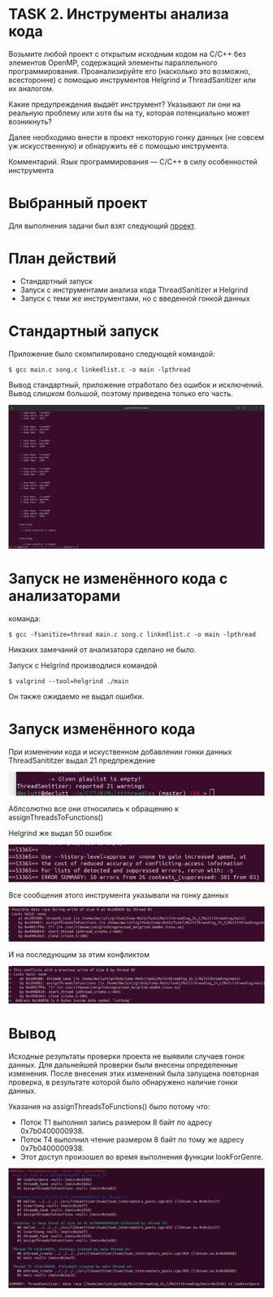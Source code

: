 # TASK 2. Инструменты анализа кода

Возьмите любой проект с открытым исходным кодом на C/C++ без элементов OpenMP,
содержащий элементы параллельного программирования. Проанализируйте его
(насколько это возможно, всесторонне) с помощью инструментов Helgrind и
ThreadSanitizer или их аналогом. 

Какие предупреждения выдаёт инструмент? Указывают ли они на реальную проблему
или хотя бы на ту, которая потенциально может возникнуть?

Далее необходимо внести в проект некоторую гонку данных (не совсем уж
искусственную) и обнаружить её с помощью инструмента.

Комментарий. Язык программирования — C/С++ в силу особенностей инструмента

# Выбранный проект

Для выполнения задачи был взят следующий [проект](https://github.com/kaanalgan/Multithreading_In_C/tree/master/Multithreading). 

# План действий 

- Стандартный запуск
- Запуск с инструментами анализа кода ThreadSanitizer и Helgrind
- Запуск с теми же инструментами, но с введенной гонкой данных 

# Стандартный запуск 

Приложение было скомпилировано следующей командой:

    $ gcc main.c song.c linkedlist.c -o main -lpthread

Вывод стандартный, приложение отработало без ошибок и исключений. Вывод слишком большой, поэтому приведена только его часть.

![Здесь должна быть картинка](result/standart_launch.png)

# Запуск не изменённого кода с анализаторами

команда: 

    $ gcc -fsanitize=thread main.c song.c linkedlist.c -o main -lpthread

Никаких замечаний от анализатора сделано не было. 

Запуск с Helgrind производлися командой 

    $ valgrind --tool=helgrind ./main

Он также ожидаемо не выдал ошибки. 

# Запуск изменённого кода 

При изменении кода и искуственном добавлении гонки данных ThreadSanititzer выдал 21 предпреждение

![Здесь должна быть картинка](result/sanitizer.png)

Аблсолютно все они относились к обращению к assignThreadsToFunctions()

Helgrind же выдал 50 ошибок  

![Здесь должна быть картинка](result/helgrind_all.png)

Все сообщения этого инструмента указывали на гонку данных 

![Здесь должна быть картинка](result/helgrind_data_race.png)

И на последующим за этим конфликтом 

![Здесь должна быть картинка](result/helgrind_conflict.png)

# Вывод 


Исходные результаты проверки проекта не выявили случаев гонок данных. Для дальнейшей проверки были внесены определенные изменения. После внесения этих изменений была запущена повторная проверка, в результате которой было обнаружено наличие гонки данных. 

Указания на assignThreadsToFunctions() было потому что: 
- Поток T1 выполнил запись размером 8 байт по адресу 0x7b0400000938.
- Поток T4 выполнил чтение размером 8 байт по тому же адресу 0x7b0400000938.
- Этот доступ произошел во время выполнения функции lookForGenre.

![Здесь должна быть картинка](result/sanitizer_data_race.png)
